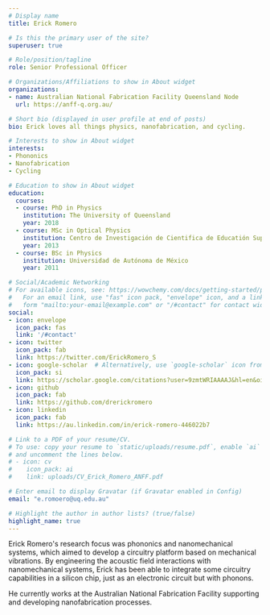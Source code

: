 ```yaml
---
# Display name
title: Erick Romero

# Is this the primary user of the site?
superuser: true

# Role/position/tagline
role: Senior Professional Officer

# Organizations/Affiliations to show in About widget
organizations:
- name: Australian National Fabrication Facility Queensland Node
  url: https://anff-q.org.au/

# Short bio (displayed in user profile at end of posts)
bio: Erick loves all things physics, nanofabrication, and cycling.

# Interests to show in About widget
interests:
- Phononics
- Nanofabrication
- Cycling

# Education to show in About widget
education:
  courses:
  - course: PhD in Physics
    institution: The University of Queensland
    year: 2018
  - course: MSc in Optical Physics
    institution: Centro de Investigación de Cientifica de Educatión Superior de Ensenada
    year: 2013
  - course: BSc in Physics
    institution: Universidad de Autónoma de México
    year: 2011

# Social/Academic Networking
# For available icons, see: https://wowchemy.com/docs/getting-started/page-builder/#icons
#   For an email link, use "fas" icon pack, "envelope" icon, and a link in the
#   form "mailto:your-email@example.com" or "/#contact" for contact widget.
social:
- icon: envelope
  icon_pack: fas
  link: '/#contact'
- icon: twitter
  icon_pack: fab
  link: https://twitter.com/ErickRomero_S
- icon: google-scholar  # Alternatively, use `google-scholar` icon from `ai` icon pack
  icon_pack: si
  link: https://scholar.google.com/citations?user=9zmtWRIAAAAJ&hl=en&oi=sra
- icon: github
  icon_pack: fab
  link: https://github.com/drerickromero
- icon: linkedin
  icon_pack: fab
  link: https://au.linkedin.com/in/erick-romero-446022b7

# Link to a PDF of your resume/CV.
# To use: copy your resume to `static/uploads/resume.pdf`, enable `ai` icons in `params.toml`, 
# and uncomment the lines below.
# - icon: cv
#    icon_pack: ai
#    link: uploads/CV_Erick_Romero_ANFF.pdf

# Enter email to display Gravatar (if Gravatar enabled in Config)
email: "e.romoero@uq.edu.au"

# Highlight the author in author lists? (true/false)
highlight_name: true
---
```


Erick Romero's research focus was phononics and nanomechanical systems, which aimed to develop a circuitry platform based on mechanical vibrations. By engineering the acoustic field interactions with nanomechanical systems, Erick has been able to integrate some circuitry capabilities in a silicon chip, just as an electronic circuit but with phonons.

He currently works at the Australian National Fabrication Facility supporting and developing nanofabrication processes. 
